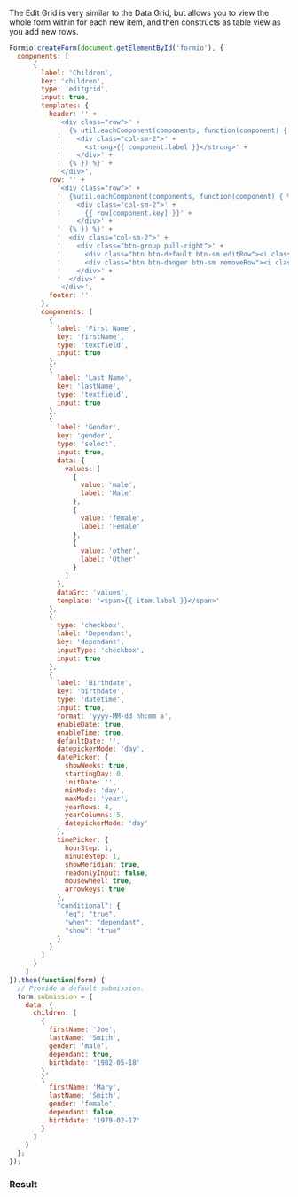 The Edit Grid is very similar to the Data Grid, but allows you to view the whole form within for each new item, and then
constructs as table view as you add new rows.

```js
Formio.createForm(document.getElementById('formio'), {
  components: [
      {
        label: 'Children',
        key: 'children',
        type: 'editgrid',
        input: true,
        templates: {
          header: '' +
            '<div class="row">' +
            '  {% util.eachComponent(components, function(component) { %} ' +
            '    <div class="col-sm-2">' +
            '      <strong>{{ component.label }}</strong>' +
            '    </div>' +
            '  {% }) %}' +
            '</div>',
          row: '' +
            '<div class="row">' +
            '  {%util.eachComponent(components, function(component) { %}' +
            '    <div class="col-sm-2">' +
            '      {{ row[component.key] }}' +
            '    </div>' +
            '  {% }) %}' +
            '  <div class="col-sm-2">' +
            '    <div class="btn-group pull-right">' +
            '      <div class="btn btn-default btn-sm editRow"><i class="fa fa-edit"></i></div>' +
            '      <div class="btn btn-danger btn-sm removeRow"><i class="fa fa-trash"></i></div>' +
            '    </div>' +
            '  </div>' +
            '</div>',
          footer: ''
        },
        components: [
          {
            label: 'First Name',
            key: 'firstName',
            type: 'textfield',
            input: true
          },
          {
            label: 'Last Name',
            key: 'lastName',
            type: 'textfield',
            input: true
          },
          {
            label: 'Gender',
            key: 'gender',
            type: 'select',
            input: true,
            data: {
              values: [
                {
                  value: 'male',
                  label: 'Male'
                },
                {
                  value: 'female',
                  label: 'Female'
                },
                {
                  value: 'other',
                  label: 'Other'
                }
              ]
            },
            dataSrc: 'values',
            template: '<span>{{ item.label }}</span>'
          },
          {
            type: 'checkbox',
            label: 'Dependant',
            key: 'dependant',
            inputType: 'checkbox',
            input: true
          },
          {
            label: 'Birthdate',
            key: 'birthdate',
            type: 'datetime',
            input: true,
            format: 'yyyy-MM-dd hh:mm a',
            enableDate: true,
            enableTime: true,
            defaultDate: '',
            datepickerMode: 'day',
            datePicker: {
              showWeeks: true,
              startingDay: 0,
              initDate: '',
              minMode: 'day',
              maxMode: 'year',
              yearRows: 4,
              yearColumns: 5,
              datepickerMode: 'day'
            },
            timePicker: {
              hourStep: 1,
              minuteStep: 1,
              showMeridian: true,
              readonlyInput: false,
              mousewheel: true,
              arrowkeys: true
            },
            "conditional": {
              "eq": "true",
              "when": "dependant",
              "show": "true"
            }
          }
        ]
      }
    ]
}).then(function(form) {
  // Provide a default submission.
  form.submission = {
    data: {
      children: [
        {
          firstName: 'Joe',
          lastName: 'Smith',
          gender: 'male',
          dependant: true,
          birthdate: '1982-05-18'
        },
        {
          firstName: 'Mary',
          lastName: 'Smith',
          gender: 'female',
          dependant: false,
          birthdate: '1979-02-17'
        }
      ]
    }
  };
});
````

<h3>Result</h3>
<div class='card card-body bg-light'>
<div id='formio'></div>
<script type='text/javascript'>
window.addEventListener('load', function() {
Formio.createForm(document.getElementById('formio'), {
  components: [
      {
        label: 'Children',
        key: 'children',
        type: 'editgrid',
        input: true,
        removeRow: 'Cancel',
        templates: {
          header: '' +
            '<div class="row">' +
            '  {%util.eachComponent(components, function(component) { %}' +
            '    <div class="col-sm-2">' +
            '      <strong>{{ component.label }}</strong>' +
            '    </div>' +
            '  {% }) %}' +
            '</div>',
          row: '' +
            '<div class="row">' +
            '  {%util.eachComponent(components, function(component) { %}' +
            '    <div class="col-sm-2">' +
            '      {{ row[component.key] }}' +
            '    </div>' +
            '  {% }) %}' +
            '  <div class="col-sm-2">' +
            '    <div class="btn-group pull-right">' +
            '      <div class="btn btn-default btn-sm editRow"><i class="fa fa-edit"></i></div>' +
            '      <div class="btn btn-danger btn-sm removeRow"><i class="fa fa-trash"></i></div>' +
            '    </div>' +
            '  </div>' +
            '</div>',
          footer: ''
        },
        components: [
          {
            label: 'First Name',
            key: 'firstName',
            type: 'textfield',
            input: true
          },
          {
            label: 'Last Name',
            key: 'lastName',
            type: 'textfield',
            input: true
          },
          {
            label: 'Gender',
            key: 'gender',
            type: 'select',
            input: true,
            data: {
              values: [
                {
                  value: 'male',
                  label: 'Male'
                },
                {
                  value: 'female',
                  label: 'Female'
                },
                {
                  value: 'other',
                  label: 'Other'
                }
              ]
            },
            dataSrc: 'values',
            template: '<span>{{ item.label }}</span>'
          },
          {
            type: 'checkbox',
            label: 'Dependant',
            key: 'dependant',
            inputType: 'checkbox',
            input: true
          },
          {
            label: 'Birthdate',
            key: 'birthdate',
            type: 'datetime',
            input: true,
            format: 'yyyy-MM-dd hh:mm a',
            enableDate: true,
            enableTime: true,
            defaultDate: '',
            datepickerMode: 'day',
            datePicker: {
              showWeeks: true,
              startingDay: 0,
              initDate: '',
              minMode: 'day',
              maxMode: 'year',
              yearRows: 4,
              yearColumns: 5,
              datepickerMode: 'day'
            },
            timePicker: {
              hourStep: 1,
              minuteStep: 1,
              showMeridian: true,
              readonlyInput: false,
              mousewheel: true,
              arrowkeys: true
            },
            "conditional": {
              "eq": "true",
              "when": "dependant",
              "show": "true"
            }
          }
        ]
      },
      {
        type: 'button',
        action: 'submit',
        label: 'Submit',
        theme: 'primary',
        key: 'submit'
      }
    ]
}).then(function(form) {
  // Provide a default submission.
  form.submission = {
    data: {
      children: [
        {
          firstName: 'Joe',
          lastName: 'Smith',
          gender: 'male',
          dependant: true,
          birthdate: '1982-05-18'
        },
        {
          firstName: 'Mary',
          lastName: 'Smith',
          gender: 'female',
          dependant: false,
          birthdate: '1979-02-17'
        }
      ]
    }
  };
  form.on('submit', function(submission) {
    console.log(submission);
  });
});
});
</script>
</div>
